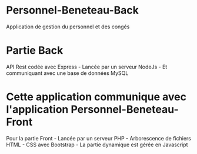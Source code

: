 # Personnel-Beneteau-Back
Application de gestion du personnel et des congés

# Partie Back
API Rest codée avec Express - 
Lancée par un serveur NodeJs - 
Et communiquant avec une base de données MySQL

# Cette application communique avec l'application Personnel-Beneteau-Front
Pour la partie Front - 
Lancée par un serveur PHP - 
Arborescence de fichiers HTML - 
CSS avec Bootstrap - 
La partie dynamique est gérée en Javascript
